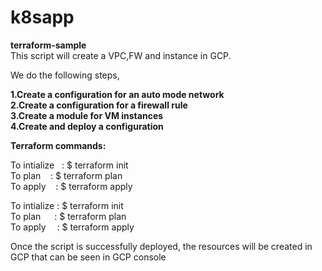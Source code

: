 # k8sapp

**terraform-sample** \
This script will create a VPC,FW and instance in GCP. 

We do the following steps, 

**1.Create a configuration for an auto mode network** \
**2.Create a configuration for a firewall rule** \
**3.Create a module for VM instances** \
**4.Create and deploy a configuration** 

**Terraform commands:**

To intialize &nbsp; : $ terraform init \
To plan     &nbsp;&nbsp;   : $ terraform plan \
To apply    &nbsp;&nbsp;   : $ terraform apply 

To intialize  : $ terraform init \
To plan   &emsp; : $ terraform plan \
To apply  &emsp;: $ terraform apply 

Once the script is successfully deployed, the resources will be created in GCP that can be seen in GCP console
